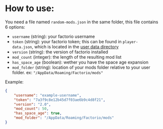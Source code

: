 # How to use:
You need a file named `random-mods.json` in the same folder, this file contains 6 options:
* `username` (string): your factorio username
* `token` (string): your factorio token; this can be found in `player-data.json`, which is located in the [user data directory](https://wiki.factorio.com/Application_directory#User_data_directory)
* `version` (string): the version of factorio installed
* `mod_count` (integer): the length of the resulting mod list
* `has_space_age` (boolean): wether you have the space age expansion
* `mod_folder` (string): location of your mods folder relative to your user folder. ex: `"/AppData/Roaming/Factorio/mods"`

Example:
```json
{
    "username": "example-username",
    "token": "7a3f9c8e12b45d7f03ae6b9c4d8f21", 
    "version": "2.0",
    "mod_count": 50,
    "has_space_age": true,
    "mod_folder": "/AppData/Roaming/Factorio/mods"
}
```

